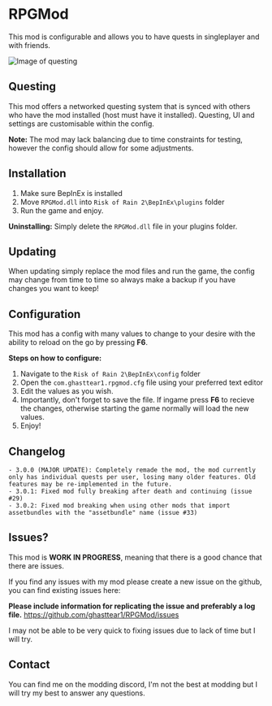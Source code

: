 # RPGMod

This mod is configurable and allows you to have quests in singleplayer and with friends.

![Image of questing](https://i.imgur.com/oog8BE9.jpg)

## Questing

This mod offers a networked questing system that is synced with others who have the mod installed (host must have it installed). Questing, UI and settings are customisable within the config.

**Note:** The mod may lack balancing due to time constraints for testing, however the config should allow for some adjustments.

## Installation

1. Make sure BepInEx is installed
2. Move `RPGMod.dll` into `Risk of Rain 2\BepInEx\plugins` folder
3. Run the game and enjoy.

**Uninstalling:** Simply delete the `RPGMod.dll` file in your plugins folder.

## Updating

When updating simply replace the mod files and run the game, the config may change from time to time so always make a backup if you have changes you want to keep!

## Configuration

This mod has a config with many values to change to your desire with the ability to reload on the go by pressing **F6**.

**Steps on how to configure:**

1. Navigate to the `Risk of Rain 2\BepInEx\config` folder
2. Open the `com.ghasttear1.rpgmod.cfg` file using your preferred text editor
3. Edit the values as you wish.
4. Importantly, don't forget to save the file. If ingame press **F6** to recieve the changes, otherwise starting the game normally will load the new values.
5. Enjoy!

## Changelog

```text
- 3.0.0 (MAJOR UPDATE): Completely remade the mod, the mod currently only has individual quests per user, losing many older features. Old features may be re-implemented in the future.
- 3.0.1: Fixed mod fully breaking after death and continuing (issue #29)
- 3.0.2: Fixed mod breaking when using other mods that import assetbundles with the "assetbundle" name (issue #33)
```

## Issues?

This mod is **WORK IN PROGRESS**, meaning that there is a good chance that there are issues.

If you find any issues with my mod please create a new issue on the github, you can find existing issues here:

**Please include information for replicating the issue and preferably a log file.**
https://github.com/ghasttear1/RPGMod/issues

I may not be able to be very quick to fixing issues due to lack of time but I will try.

## Contact

You can find me on the modding discord, I'm not the best at modding but I will try my best to answer any questions.
